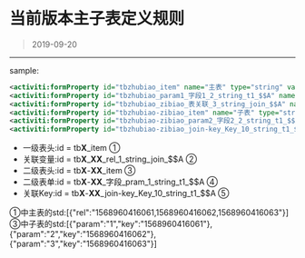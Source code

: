 # 当前版本主子表定义规则
> 2019-09-20    

***    

  sample:   

```xml
<activiti:formProperty id="tbzhubiao_item" name="主表" type="string" variable="zhubiao"/>
<activiti:formProperty id="tbzhubiao_param1_字段1_2_string_t1_$$A" name="字段1" type="string" variable="param1"/>
<activiti:formProperty id="tbzhubiao_zibiao_表关联_3_string_join_$$A" name="表关联" type="string" variable="rel"/>
<activiti:formProperty id="tbzhubiao-zibiao_item" name="子表" type="string" variable="zibiao"/>
<activiti:formProperty id="tbzhubiao-zibiao_param2_字段2_2_string_t1_$$A" name="字段2" type="string" variable="param2"/>
<activiti:formProperty id="tbzhubiao-zibiao_join-key_Key_10_string_t1_$$A" name="Key" type="string"/>
```

 * 一级表头:id = tb**X**\_item   ①
 * 关联变量:id = tb**X**\_**XX**\_rel\_1\_string\_join\_$$A   ②   
 * 二级表头:id = tb**X**-**XX**\_item   ③
 * 二级表单:id = tb**X**-**XX**\_字段\_pram\_1\_string\_t1\_$$A   ④
 * 关联Key:id = tb**X**-**XX**\_join-key\_Key\_10\_string\_t1\_$$A   ⑤    
 
 ①中主表的std:[{"rel":"1568960416061,1568960416062,1568960416063"}]    
 ③中子表的std:[{"param":"1","key":"1568960416061"},{"param":"2","key":"1568960416062"},{"param":"3","key":"1568960416063"}]
 
